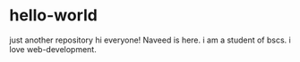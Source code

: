# hello-world
just another repository
hi everyone!
Naveed is here. i am a student of bscs. i love web-development. 
